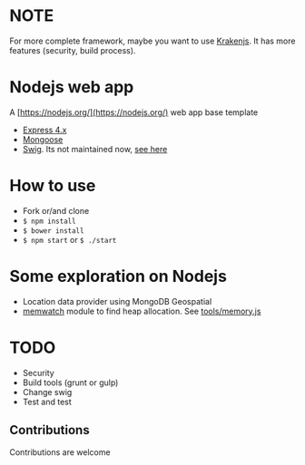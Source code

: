 
# NOTE

For more complete framework, maybe you want to use [Krakenjs](http://krakenjs.com/). It has more features (security, build process).

# Nodejs web app

A [https://nodejs.org/](https://nodejs.org/) web app base template

* [Express 4.x](http://expressjs.com/)
* [Mongoose](http://mongoosejs.com/)
* [Swig](http://paularmstrong.github.io/swig/). Its not maintained now, [see here](https://github.com/paularmstrong/swig/issues/628)

# How to use

* Fork or/and clone
* `$ npm install`
* `$ bower install`
* `$ npm start` or `$ ./start`

# Some exploration on Nodejs

* Location data provider using MongoDB Geospatial
* [memwatch](https://github.com/marcominetti/node-memwatch) module to find heap allocation. See [tools/memory.js](tools/memory.js)

# TODO

* Security
* Build tools (grunt or gulp)
* Change swig
* Test and test

## Contributions

Contributions are welcome